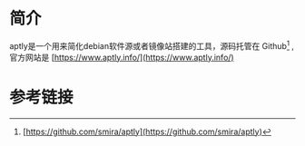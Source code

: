 # 简介
aptly是一个用来简化debian软件源或者镜像站搭建的工具，源码托管在 Github[^1] ,官方网站是 [https://www.aptly.info/](https://www.aptly.info/)

# 参考链接
[^1]: [https://github.com/smira/aptly](https://github.com/smira/aptly)